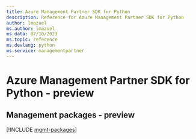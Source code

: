 ```yaml
---
title: Azure Management Partner SDK for Python
description: Reference for Azure Management Partner SDK for Python
author: lmazuel
ms.author: lmazuel
ms.data: 07/10/2023
ms.topic: reference
ms.devlang: python
ms.service: managementpartner
---
```

# Azure Management Partner SDK for Python - preview

## Management packages - preview
[!INCLUDE [mgmt-packages](management-partner-mgmt-index.md)]
